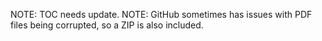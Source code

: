 NOTE: TOC needs update.
NOTE: GitHub sometimes has issues with PDF files being corrupted, so a ZIP is also included.

